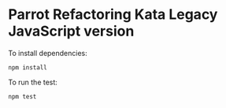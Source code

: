 Parrot Refactoring Kata Legacy JavaScript version
=================================================

To install dependencies:

    npm install

To run the test:

    npm test
